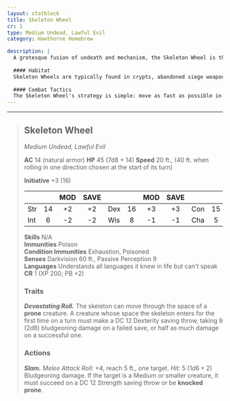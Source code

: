 ```yaml
---
layout: statblock
title: Skeleton Wheel
cr: 1
type: Medium Undead, Lawful Evil
category: Hawthorne Homebrew

description: |
  A grotesque fusion of undeath and mechanism, the Skeleton Wheel is the reanimated remains of a victim violently contorted and bound within a large wooden or metal wheel. Driven by a relentless, crushing evil, it patrols ancient roads and ruins, seeking to flatten any creature in its path.
  
  #### Habitat
  Skeleton Wheels are typically found in crypts, abandoned siege weapon depots, or guarding old, cursed roads and military fortifications. They are sometimes created by necromancers who specialize in macabre constructs.
  
  #### Combat Tactics
  The Skeleton Wheel's strategy is simple: move as fast as possible in a straight line, aiming to run over and knock targets **prone** with its **Slam** attack, then immediately use **Devastating Roll** on subsequent turns to crush its helpless victims. It relies on its high mobility and continuous damage output to overwhelm unarmored or smaller foes.
---
```


___
> ## Skeleton Wheel
> *Medium Undead, Lawful Evil*
> 
> **AC** 14 (natural armor) **HP** 45 (7d8 + 14) **Speed** 20 ft., (40 ft. when rolling in one direction chosen at the start of its turn)
> 
> **Initiative** +3 (16)
>
> | | | MOD | SAVE | | | MOD | SAVE | | | MOD | SAVE |
> |:--|:-:|:----:|:----:|:--|:-:|:----:|:----:|:--|:-:|:----:|:----:|
> |Str| 14| +2 | +2 |Dex| 16| +3 | +3 |Con| 15| +2 | +2 |
> |Int| 6| -2 | -2 |Wis| 8| -1 | -1 |Cha| 5| -3 | -3 |
>
> **Skills** N/A  
> **Immunities** Poison  
> **Condition Immunities** Exhaustion, Poisoned  
> **Senses** Darkvision 60 ft., Passive Perception 9  
> **Languages** Understands all languages it knew in life but can't speak  
> **CR** 1 (XP 200; PB +2)
>
> ### Traits
>
> ***Devastating Roll.*** The skeleton can move through the space of a **prone** creature. A creature whose space the skeleton enters for the first time on a turn must make a DC 12 Dexterity saving throw, taking 9 ($2d8$) bludgeoning damage on a failed save, or half as much damage on a successful one.
>
> ### Actions
>
> ***Slam.*** *Melee Attack Roll:* +4, reach 5 ft., one target. *Hit:* 5 ($1d6 + 2$) Bludgeoning damage. If the target is a Medium or smaller creature, it must succeed on a DC 12 Strength saving throw or be **knocked prone**.